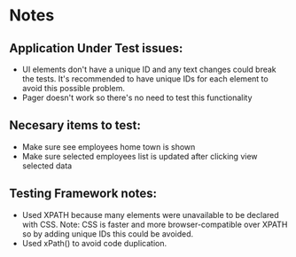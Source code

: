 # Notes

## Application Under Test issues:

- UI elements don't have a unique ID and any text changes could break the tests. It's recommended to have unique IDs for each element to avoid this possible problem.
- Pager doesn't work so there's no need to test this functionality

## Necesary items to test:

- Make sure see employees home town is shown
- Make sure selected employees list is updated after clicking view selected data

## Testing Framework notes:

- Used XPATH because many elements were unavailable to be declared with CSS. Note: CSS is faster and more browser-compatible over XPATH so by adding unique IDs this could be avoided.
- Used xPath() to avoid code duplication.
